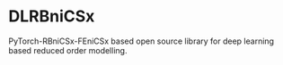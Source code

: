 # DLRBniCSx

PyTorch-RBniCSx-FEniCSx based open source library for deep learning
based reduced order modelling.
